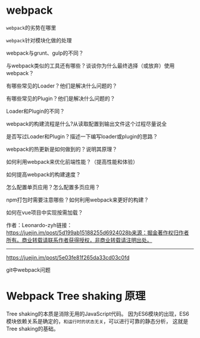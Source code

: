 # webpack

`webpack`的劣势在哪里

`webpack`针对模块化做的处理

webpack与grunt、gulp的不同？

与webpack类似的工具还有哪些？谈谈你为什么最终选择（或放弃）使用webpack？

有哪些常见的Loader？他们是解决什么问题的？

有哪些常见的Plugin？他们是解决什么问题的？

Loader和Plugin的不同？

webpack的构建流程是什么?从读取配置到输出文件这个过程尽量说全

是否写过Loader和Plugin？描述一下编写loader或plugin的思路？

webpack的热更新是如何做到的？说明其原理？

如何利用webpack来优化前端性能？（提高性能和体验）

如何提高webpack的构建速度？

怎么配置单页应用？怎么配置多页应用？

npm打包时需要注意哪些？如何利用webpack来更好的构建？

如何在vue项目中实现按需加载？


作者：Leonardo-zyh链接：https://juejin.im/post/5d199ab15188255d6924028b来源：掘金著作权归作者所有。商业转载请联系作者获得授权，非商业转载请注明出处。



----

https://juejin.im/post/5e03fe81f265da33cd03c0fd

git中webpack问题

# Webpack Tree shaking 原理

Tree shaking的本质是消除无用的JavaScript代码。
因为ES6模块的出现，ES6模块依赖关系是确定的，`和运行时的状态无关`，可以进行可靠的静态分析，
这就是Tree shaking的基础。

